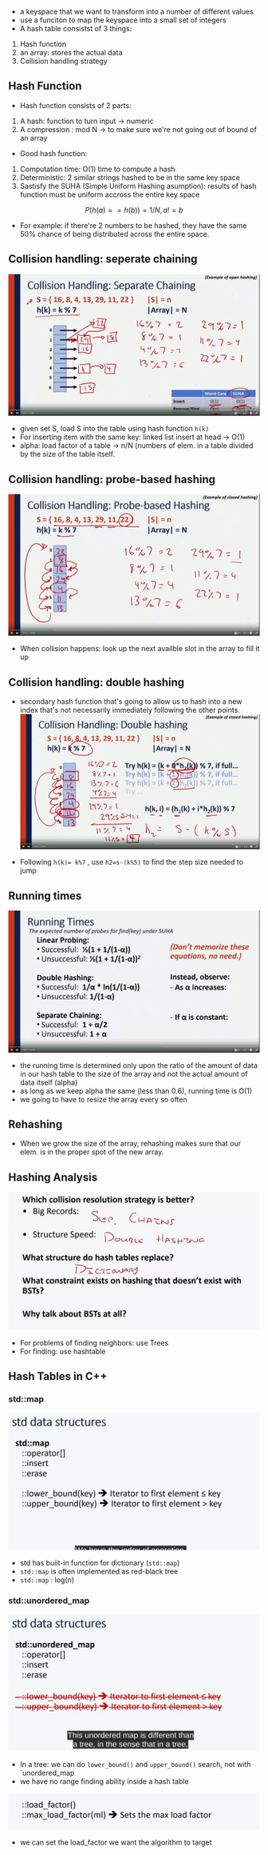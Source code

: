 - a keyspace that we want to transform into a number of different values 
- use a funciton to map the keyspace into a small set of integers
- A hash table consistst of 3 things:
1. Hash function 
2. an array: stores the actual data
3. Collision handling strategy 

## Hash Function 

- Hash function consists of 2 parts:
1. A hash: function to turn input -> numeric 
2. A compression : mod  N -> to make sure we're not going out of bound of an array

- Good hash function:
1. Computation time: O(1) time to compute a hash 
2. Deterministic: 2 similar strings hashed to be in the same key space
3. Sastisfy the SUHA (Simple Uniform Hashing asumption): results of hash function must be uniform accross the entire key space 

$$
P(h(a) ==h(b))= 1/N ,a!=b
$$

- For example: if there're 2 numbers to be hashed, they have the same 50% chance of being distributed  across the entire space. 


## Collision handling: seperate chaining 

![](../img/20240219203426.png)

- given set S, load S into the table using hash function `h(k)`
- For inserting item with the same key: linked list insert at head -> O(1)
- alpha: load factor of a table -> n/N  (numbers of elem. in  a table divided by the size of the table itself.

## Collision handling: probe-based hashing 

![](../img/20240219204111.png)

- When collision happens: look up the next availble slot in the array to fill it up 


## Collision handling: double hashing 

- secondary hash function that's going to allow us to hash into a new index that's not necessarily immediately following the other points.
![](../img/20240219205344.png)

- Following `h(k)= k%7` , use `h2=s-(k%5)` to find the step size needed to jump 

## Running times

![](../img/20240219205520.png)


- the running time is determined only upon the ratio of the amount of data in our hash table to the size of the array and not the actual amount of data itself (alpha)
- as long as we keep alpha the same (less than 0.6), running time is O(1)
- we going to have to resize the array every so often 


## Rehashing 


- When we grow the size of the array, rehashing makes sure that our elem. is in the proper spot of the new array. 

## Hashing Analysis 

![](../img/20240219213456.png)

- For problems of finding neighbors: use Trees
- For finding: use hashtable 

## Hash Tables in C++ 

### std::map

![](../img/20240219213630.png)

- std has buiit-in function for dictionary (`std::map`)
- `std::map` is often implemented as red-black tree
- `std::map` : log(n)

### std::unordered_map 

![](../img/20240219214227.png)


- In a tree: we can do `lower_bound()` and `upper_bound()` search, not with `unordered_map
- we have no range finding ability inside a hash table 


![](../img/20240219214436.png)

- we can set the load_factor we want the algorithm to target 

